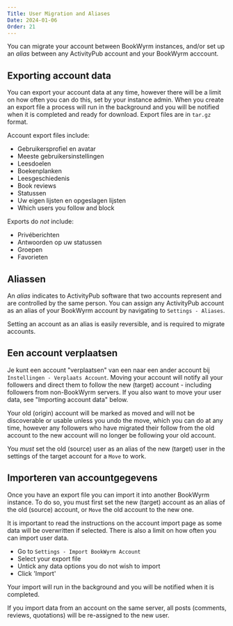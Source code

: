 ```yaml
---
Title: User Migration and Aliases
Date: 2024-01-06
Order: 21
---
```


You can migrate your account between BookWyrm instances, and/or set up an _alias_ between any ActivityPub account and your BookWyrm acccount.

## Exporting account data

You can export your account data at any time, however there will be a limit on how often you can do this, set by your instance admin. When you create an export file a process will run in the background and you will be notified when it is completed and ready for download. Export files are in `tar.gz` format.

Account export files include:

- Gebruikersprofiel en avatar
- Meeste gebruikersinstellingen
- Leesdoelen
- Boekenplanken
- Leesgeschiedenis
- Book reviews
- Statussen
- Uw eigen lijsten en opgeslagen lijsten
- Which users you follow and block

Exports do _not_ include:

- Privéberichten
- Antwoorden op uw statussen
- Groepen
- Favorieten

## Aliassen

An _alias_ indicates to ActivityPub software that two accounts represent and are controlled by the same person. You can assign any ActivityPub account as an alias of your BookWyrm account by navigating to `Settings - Aliases`.

Setting an account as an alias is easily reversible, and is required to migrate accounts.

## Een account verplaatsen

Je kunt een account "verplaatsen" van een naar een ander account bij `Instellingen - Verplaats Account`. Moving your account will notify all your followers and direct them to follow the new (target) account - including followers from non-BookWyrm servers. If you also want to move your user data, see "Importing account data" below.

Your old (origin) account will be marked as moved and will not be discoverable or usable unless you undo the move, which you can do at any time, however any followers who have migrated their follow from the old account to the new account will no longer be following your old account.

You _must_ set the old (source) user as an alias of the new (target) user in the settings of the target account for a `Move` to work.

## Importeren van accountgegevens

Once you have an export file you can import it into another BookWyrm instance. To do so, you must first set the new (target) account as an alias of the old (source) account, or `Move` the old account to the new one.

It is important to read the instructions on the account import page as some data will be overwritten if selected. There is also a limit on how often you can import user data.

- Go to `Settings - Import BookWyrm Account`
- Select your export file
- Untick any data options you do not wish to import
- Click 'Import'

Your import will run in the background and you will be notified when it is completed.

If you import data from an account on the same server, all posts (comments, reviews, quotations) will be re-assigned to the new user.